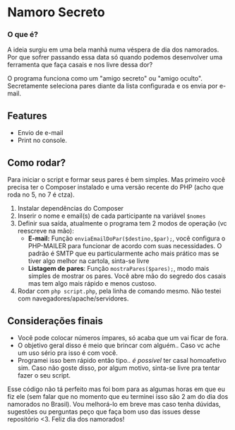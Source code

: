 # Namoro Secreto
### O que é?
A ideia surgiu em uma bela manhã numa véspera de dia dos namorados. Por que sofrer passando essa data só quando podemos desenvolver uma ferramenta que faça casais e nos livre dessa dor?

O programa funciona como um "amigo secreto" ou "amigo oculto". Secretamente seleciona pares diante da lista configurada e os envia por e-mail.

## Features
- Envio de e-mail
- Print no console.

## Como rodar?
Para iniciar o script e formar seus pares é bem simples. Mas primeiro você precisa ter o Composer instalado e uma versão recente do PHP (acho que roda no 5, no 7 é ctza).
1. Instalar dependências do Composer
2. Inserir o nome e email(s) de cada participante na variável `$nomes`
3. Definir sua saída, atualmente o programa tem 2 modos de operação (vc reescreve na mão):
    - **E-mail:** Função `enviaEmailDoPar($destino,$par);`, você configura o PHP-MAILER para funcionar de acordo com suas necessidades. O padrão é SMTP que eu particularmente acho mais prático mas se tiver algo melhor na cartola, sinta-se livre
    - **Listagem de pares**: Função `mostraPares($pares);`, modo mais simples de mostrar os pares. Você abre mão do segredo dos casais mas tem algo mais rápido e menos custoso.
4. Rodar com `php script.php`, pela linha de comando mesmo. Não testei com navegadores/apache/servidores.

## Considerações finais
- Você pode colocar números ímpares, só acaba que um vai ficar de fora.
- O objetivo geral disso é meio que brincar com alguém.. Caso vc ache um uso sério pra isso é com você.
- Programei isso bem rápido então tipo.. *é possível* ter casal homoafetivo sim. Caso não goste disso, por algum motivo, sinta-se livre pra tentar fazer o seu script.

Esse código não tá perfeito mas foi bom para as algumas horas em que eu fiz ele (sem falar que no momento que eu terminei isso são 2 am do dia dos namorados no Brasil). Vou melhorá-lo em breve mas caso tenha dúvidas, sugestões ou perguntas peço que faça bom uso das issues desse repositório <3. Feliz dia dos namorados!
